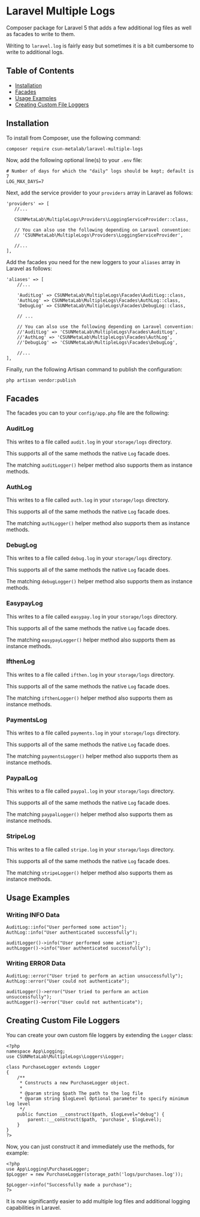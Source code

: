 # Laravel Multiple Logs
Composer package for Laravel 5 that adds a few additional log files as well as facades to write to them.

Writing to `laravel.log` is fairly easy but sometimes it is a bit cumbersome to write to additional logs.

## Table of Contents

* [Installation](#installation)
* [Facades](#facades)
* [Usage Examples](#usage-examples)
* [Creating Custom File Loggers](#creating-custom-file-loggers)

## Installation

To install from Composer, use the following command:

```
composer require csun-metalab/laravel-multiple-logs
```

Now, add the following optional line(s) to your `.env` file:

```
# Number of days for which the "daily" logs should be kept; default is 7
LOG_MAX_DAYS=7
```

Next, add the service provider to your `providers` array in Laravel as follows:

```
'providers' => [
   //...

   CSUNMetaLab\MultipleLogs\Providers\LoggingServiceProvider::class,

   // You can also use the following depending on Laravel convention:
   // 'CSUNMetaLab\MultipleLogs\Providers\LoggingServiceProvider',

   //...
],
```

Add the facades you need for the new loggers to your `aliases` array in Laravel as follows:

```
'aliases' => [
    //...

    'AuditLog' => CSUNMetaLab\MultipleLogs\Facades\AuditLog::class,
    'AuthLog' => CSUNMetaLab\MultipleLogs\Facades\AuthLog::class,
    'DebugLog' => CSUNMetaLab\MultipleLogs\Facades\DebugLog::class,
    
    // ...

    // You can also use the following depending on Laravel convention:
    //'AuditLog' => 'CSUNMetaLab\MultipleLogs\Facades\AuditLog',
    //'AuthLog' => 'CSUNMetaLab\MultipleLogs\Facades\AuthLog',
    //'DebugLog' => 'CSUNMetaLab\MultipleLogs\Facades\DebugLog',

    //...
],
```

Finally, run the following Artisan command to publish the configuration:

```
php artisan vendor:publish
```

## Facades

The facades you can to your `config/app.php` file are the following:

### AuditLog

This writes to a file called `audit.log` in your `storage/logs` directory.

This supports all of the same methods the native `Log` facade does.

The matching `auditLogger()` helper method also supports them as instance methods.

### AuthLog

This writes to a file called `auth.log` in your `storage/logs` directory.

This supports all of the same methods the native `Log` facade does.

The matching `authLogger()` helper method also supports them as instance methods.

### DebugLog

This writes to a file called `debug.log` in your `storage/logs` directory.

This supports all of the same methods the native `Log` facade does.

The matching `debugLogger()` helper method also supports them as instance methods.

### EasypayLog

This writes to a file called `easypay.log` in your `storage/logs` directory.

This supports all of the same methods the native `Log` facade does.

The matching `easypayLogger()` helper method also supports them as instance methods.

### IfthenLog

This writes to a file called `ifthen.log` in your `storage/logs` directory.

This supports all of the same methods the native `Log` facade does.

The matching `ifthenLogger()` helper method also supports them as instance methods.

### PaymentsLog

This writes to a file called `payments.log` in your `storage/logs` directory.

This supports all of the same methods the native `Log` facade does.

The matching `paymentsLogger()` helper method also supports them as instance methods.

### PaypalLog

This writes to a file called `paypal.log` in your `storage/logs` directory.

This supports all of the same methods the native `Log` facade does.

The matching `paypalLogger()` helper method also supports them as instance methods.

### StripeLog

This writes to a file called `stripe.log` in your `storage/logs` directory.

This supports all of the same methods the native `Log` facade does.

The matching `stripeLogger()` helper method also supports them as instance methods.



## Usage Examples

### Writing INFO Data

```
AuditLog::info("User performed some action");
AuthLog::info("User authenticated successfully");

auditLogger()->info("User performed some action");
authLogger()->info("User authenticated successfully");
```

### Writing ERROR Data

```
AuditLog::error("User tried to perform an action unsuccessfully");
AuthLog::error("User could not authenticate");

auditLogger()->error("User tried to perform an action unsuccessfully");
authLogger()->error("User could not authenticate");
```

## Creating Custom File Loggers

You can create your own custom file loggers by extending the `Logger` class:

```
<?php
namespace App\Logging;
use CSUNMetaLab\MultipleLogs\Loggers\Logger;

class PurchaseLogger extends Logger
{
	/**
	 * Constructs a new PurchaseLogger object.
	 *
	 * @param string $path The path to the log file
	 * @param string $logLevel Optional parameter to specify minimum log level
	 */
	public function __construct($path, $logLevel="debug") {
		parent::__construct($path, 'purchase', $logLevel);
	}
}
?>
```

Now, you can just construct it and immediately use the methods, for example:

```
<?php
use App\Logging\PurchaseLogger;
$pLogger = new PurchaseLogger(storage_path('logs/purchases.log'));

$pLogger->info("Successfully made a purchase");
?>
```

It is now significantly easier to add multiple log files and additional logging capabilities in Laravel.